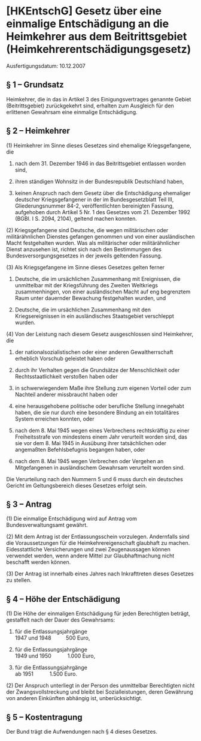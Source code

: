 # [HKEntschG] Gesetz über eine einmalige Entschädigung an die Heimkehrer aus dem Beitrittsgebiet  (Heimkehrerentschädigungsgesetz)

Ausfertigungsdatum: 10.12.2007

 

## § 1 – Grundsatz

Heimkehrer, die in das in Artikel 3 des Einigungsvertrages genannte Gebiet (Beitrittsgebiet) zurückgekehrt sind, erhalten zum Ausgleich für den erlittenen Gewahrsam eine einmalige Entschädigung.


## § 2 – Heimkehrer

(1) Heimkehrer im Sinne dieses Gesetzes sind ehemalige Kriegsgefangene, die

1. nach dem 31. Dezember 1946 in das Beitrittsgebiet entlassen worden sind,

2. ihren ständigen Wohnsitz in der Bundesrepublik Deutschland haben,

3. keinen Anspruch nach dem Gesetz über die Entschädigung ehemaliger deutscher Kriegsgefangener in der im Bundesgesetzblatt Teil III, Gliederungsnummer 84-2, veröffentlichten bereinigten Fassung, aufgehoben durch Artikel 5 Nr. 1 des Gesetzes vom 21. Dezember 1992 (BGBl. I S. 2094, 2104), geltend machen konnten.

(2) Kriegsgefangene sind Deutsche, die wegen militärischen oder militärähnlichen Dienstes gefangen genommen und von einer ausländischen Macht festgehalten wurden. Was als militärischer oder militärähnlicher Dienst anzusehen ist, richtet sich nach den Bestimmungen des Bundesversorgungsgesetzes in der jeweils geltenden Fassung.

(3) Als Kriegsgefangene im Sinne dieses Gesetzes gelten ferner

1. Deutsche, die im ursächlichen Zusammenhang mit Ereignissen, die unmittelbar mit der Kriegsführung des Zweiten Weltkriegs zusammenhingen, von einer ausländischen Macht auf eng begrenztem Raum unter dauernder Bewachung festgehalten wurden, und

2. Deutsche, die im ursächlichen Zusammenhang mit den Kriegsereignissen in ein ausländisches Staatsgebiet verschleppt wurden.

(4) Von der Leistung nach diesem Gesetz ausgeschlossen sind Heimkehrer, die

1. der nationalsozialistischen oder einer anderen Gewaltherrschaft erheblich Vorschub geleistet haben oder

2. durch ihr Verhalten gegen die Grundsätze der Menschlichkeit oder Rechtsstaatlichkeit verstoßen haben oder

3. in schwerwiegendem Maße ihre Stellung zum eigenen Vorteil oder zum Nachteil anderer missbraucht haben oder

4. eine herausgehobene politische oder berufliche Stellung innegehabt haben, die sie nur durch eine besondere Bindung an ein totalitäres System erreichen konnten, oder

5. nach dem 8. Mai 1945 wegen eines Verbrechens rechtskräftig zu einer Freiheitsstrafe von mindestens einem Jahr verurteilt worden sind, das sie vor dem 8. Mai 1945 in Ausübung ihrer tatsächlichen oder angemaßten Befehlsbefugnis begangen haben, oder

6. nach dem 8. Mai 1945 wegen Verbrechen oder Vergehen an Mitgefangenen in ausländischem Gewahrsam verurteilt worden sind.

Die Verurteilung nach den Nummern 5 und 6 muss durch ein deutsches Gericht im Geltungsbereich dieses Gesetzes erfolgt sein.


## § 3 – Antrag

(1) Die einmalige Entschädigung wird auf Antrag vom Bundesverwaltungsamt gewährt.

(2) Mit dem Antrag ist der Entlassungsschein vorzulegen. Andernfalls sind die Voraussetzungen für die Heimkehrereigenschaft glaubhaft zu machen. Eidesstattliche Versicherungen und zwei Zeugenaussagen können verwendet werden, wenn andere Mittel zur Glaubhaftmachung nicht beschafft werden können.

(3) Der Antrag ist innerhalb eines Jahres nach Inkrafttreten dieses Gesetzes zu stellen.


## § 4 – Höhe der Entschädigung

(1) Die Höhe der einmaligen Entschädigung für jeden Berechtigten beträgt, gestaffelt nach der Dauer des Gewahrsams:

1. für die Entlassungsjahrgänge  
1947 und 1948          500 Euro,

2. für die Entlassungsjahrgänge  
1949 und 1950           1.000 Euro,

3. für die Entlassungsjahrgänge  
ab 1951           1.500 Euro.

(2) Der Anspruch unterliegt in der Person des unmittelbar Berechtigten nicht der Zwangsvollstreckung und bleibt bei Sozialleistungen, deren Gewährung von anderen Einkünften abhängig ist, unberücksichtigt.


## § 5 – Kostentragung

Der Bund trägt die Aufwendungen nach § 4 dieses Gesetzes.
